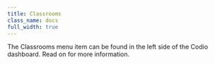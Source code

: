 ```yaml
---
title: Classrooms
class_name: docs
full_width: true
---
```


The Classrooms menu item can be found in the left side of the Codio dashboard. Read on for more information.




